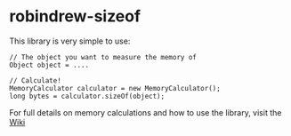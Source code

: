 # robindrew-sizeof
This library is very simple to use:

    // The object you want to measure the memory of
    Object object = ....
    
    // Calculate!
    MemoryCalculator calculator = new MemoryCalculator();
    long bytes = calculator.sizeOf(object);
    
For full details on memory calculations and how to use the library, visit the [Wiki](https://github.com/robindrew/robindrew-sizeof/wiki)
